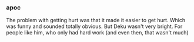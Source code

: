 ### apoc

The problem with getting hurt was that it made it easier to get hurt. Which was funny and sounded totally obvious. But Deku wasn't very bright.
For people like him, who only had hard work (and even then, that wasn't much) 

